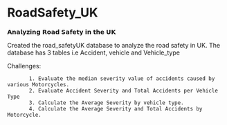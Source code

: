 # RoadSafety_UK

𝗔𝗻𝗮𝗹𝘆𝘇𝗶𝗻𝗴 𝗥𝗼𝗮𝗱 𝗦𝗮𝗳𝗲𝘁𝘆 𝗶𝗻 𝘁𝗵𝗲 𝗨𝗞

Created the road_safetyUK database to analyze the road safety in UK.
The database has 3 tables i.e Accident, vehicle and Vehicle_type

Challenges:

           1. Evaluate the median severity value of accidents caused by various Motorcycles.
           2. Evaluate Accident Severity and Total Accidents per Vehicle Type
           3. Calculate the Average Severity by vehicle type.
           4. Calculate the Average Severity and Total Accidents by Motorcycle.
